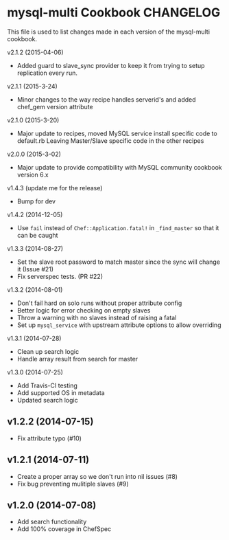 mysql-multi Cookbook CHANGELOG
==============================
This file is used to list changes made in each version of the mysql-multi
cookbook.

v2.1.2 (2015-04-06)
- Added guard to slave_sync provider to keep it from trying to setup replication every run.

v2.1.1 (2015-3-24)
- Minor changes to the way recipe handles serverid's and added chef_gem version attribute

v2.1.0 (2015-3-20)
- Major update to recipes, moved MySQL service install specific code to default.rb
  Leaving Master/Slave specific code in the other recipes

v2.0.0 (2015-3-02)
- Major update to provide compatibility with MySQL community cookbook version 6.x

v1.4.3 (update me for the release)
- Bump for dev

v1.4.2 (2014-12-05)
- Use `fail` instead of `Chef::Application.fatal!` in `_find_master` so that it can be caught

v1.3.3 (2014-08-27)
- Set the slave root password to match master since the sync will change it (Issue #21)
- Fix serverspec tests. (PR #22)

v1.3.2 (2014-08-01)
- Don't fail hard on solo runs without proper attribute config
- Better logic for error checking on empty slaves
- Throw a warning with no slaves instead of raising a fatal
- Set up `mysql_service` with upstream attribute options to allow overriding

v1.3.1 (2014-07-28)
- Clean up search logic
- Handle array result from search for master

v1.3.0 (2014-07-25)
- Add Travis-CI testing
- Add supported OS in metadata
- Updated search logic

v1.2.2 (2014-07-15)
-------------------
- Fix attribute typo (#10)

v1.2.1 (2014-07-11)
-------------------
- Create a proper array so we don't run into nil issues (#8)
- Fix bug preventing mulitiple slaves (#9)

v1.2.0 (2014-07-08)
-------------------
- Add search functionality
- Add 100% coverage in ChefSpec
